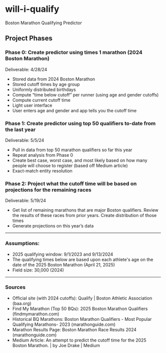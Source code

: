 # will-i-qualify
Boston Marathon Qualifying Predictor

## Project Phases
### Phase 0: Create predictor using times 1 marathon (2024 Boston Marathon)
Deliverable: 4/28/24
* Stored data from 2024 Boston Marathon
* Stored cutoff times by age group
* Uniformly distributed birthdays
* Compute “time below cutoff” per runner (using age and gender cutoffs)
* Compute current cutoff time
* Light user interface
* User enters age and gender and app tells you the cutoff time

### Phase 1: Create predictor using top 50 qualifiers to-date from the last year
Deliverable: 5/5/24
* Pull in data from top 50 marathon qualifiers so far this year
* Repeat analysis from Phase 0
* Create best case, worst case, and most likely based on how many people will choose to register (based off Medium article)
* Exact-match entity resolution


### Phase 2: Project what the cutoff time will be based on projections for the remaining races
Deliverable: 5/19/24
* Get list of remaining marathons that are major Boston qualifiers. Review the results of these races from prior years. Create distribution of those times
* Generate projections on this year’s data


------------------------

### Assumptions:
* 2025 qualifying window: 9/1/2023 and 9/13/2024
* The qualifying times below are based upon each athlete's age on the date of the 2025 Boston Marathon (April 21, 2025)
* Field size: 30,000 (2024)


------------------------

### Sources
* Official site (with 2024 cutoffs): Qualify | Boston Athletic Association (baa.org)
* Find My Marathon (Top 50 BQs): 2025 Boston Marathon Qualifiers (findmymarathon.com)
* Historical BQ Marathons: Boston Marathon Qualifiers - Most Popular Qualifying Marathons- 2023 (marathonguide.com)
* Marathon Results Page: Boston Marathon Race Results 2024 (marathonguide.com)
* Medium Article: An attempt to predict the cutoff time for the 2025 Boston Marathon. | by Joe Drake | Medium
